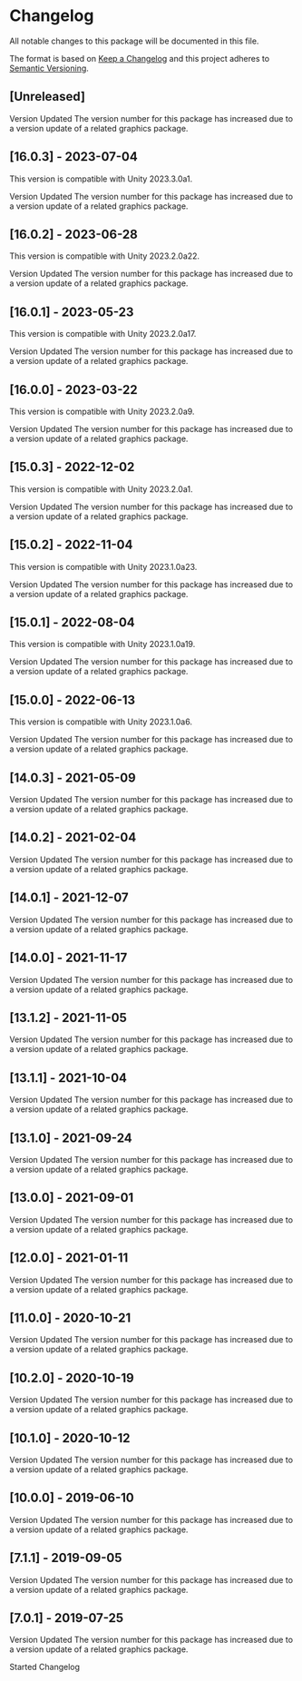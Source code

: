 # Changelog
All notable changes to this package will be documented in this file.

The format is based on [Keep a Changelog](http://keepachangelog.com/en/1.0.0/)
and this project adheres to [Semantic Versioning](http://semver.org/spec/v2.0.0.html).

## [Unreleased]

Version Updated
The version number for this package has increased due to a version update of a related graphics package.

## [16.0.3] - 2023-07-04

This version is compatible with Unity 2023.3.0a1.

Version Updated
The version number for this package has increased due to a version update of a related graphics package.

## [16.0.2] - 2023-06-28

This version is compatible with Unity 2023.2.0a22.

Version Updated
The version number for this package has increased due to a version update of a related graphics package.

## [16.0.1] - 2023-05-23

This version is compatible with Unity 2023.2.0a17.

Version Updated
The version number for this package has increased due to a version update of a related graphics package.

## [16.0.0] - 2023-03-22

This version is compatible with Unity 2023.2.0a9.

Version Updated
The version number for this package has increased due to a version update of a related graphics package.

## [15.0.3] - 2022-12-02

This version is compatible with Unity 2023.2.0a1.

Version Updated
The version number for this package has increased due to a version update of a related graphics package.

## [15.0.2] - 2022-11-04

This version is compatible with Unity 2023.1.0a23.

Version Updated
The version number for this package has increased due to a version update of a related graphics package.

## [15.0.1] - 2022-08-04

This version is compatible with Unity 2023.1.0a19.

Version Updated
The version number for this package has increased due to a version update of a related graphics package.

## [15.0.0] - 2022-06-13

This version is compatible with Unity 2023.1.0a6.

Version Updated
The version number for this package has increased due to a version update of a related graphics package.

## [14.0.3] - 2021-05-09

Version Updated
The version number for this package has increased due to a version update of a related graphics package.

## [14.0.2] - 2021-02-04

Version Updated
The version number for this package has increased due to a version update of a related graphics package.

## [14.0.1] - 2021-12-07

Version Updated
The version number for this package has increased due to a version update of a related graphics package.

## [14.0.0] - 2021-11-17

Version Updated
The version number for this package has increased due to a version update of a related graphics package.

## [13.1.2] - 2021-11-05

Version Updated
The version number for this package has increased due to a version update of a related graphics package.

## [13.1.1] - 2021-10-04

Version Updated
The version number for this package has increased due to a version update of a related graphics package.

## [13.1.0] - 2021-09-24

Version Updated
The version number for this package has increased due to a version update of a related graphics package.

## [13.0.0] - 2021-09-01

Version Updated
The version number for this package has increased due to a version update of a related graphics package.

## [12.0.0] - 2021-01-11

Version Updated
The version number for this package has increased due to a version update of a related graphics package.

## [11.0.0] - 2020-10-21

Version Updated
The version number for this package has increased due to a version update of a related graphics package.

## [10.2.0] - 2020-10-19

Version Updated
The version number for this package has increased due to a version update of a related graphics package.

## [10.1.0] - 2020-10-12

Version Updated
The version number for this package has increased due to a version update of a related graphics package.

## [10.0.0] - 2019-06-10

Version Updated
The version number for this package has increased due to a version update of a related graphics package.

## [7.1.1] - 2019-09-05

Version Updated
The version number for this package has increased due to a version update of a related graphics package.

## [7.0.1] - 2019-07-25

Version Updated
The version number for this package has increased due to a version update of a related graphics package.

Started Changelog
